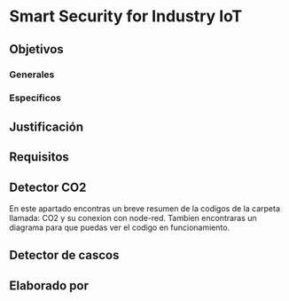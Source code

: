 # Smart Security for Industry IoT


## Objetivos

### Generales

### Específicos



## Justificación

## Requisitos

## Detector CO2
En este apartado encontras un breve resumen de la codigos de la carpeta llamada: CO2 y su conexion con node-red. Tambien encontraras un diagrama para que puedas ver el codigo en funcionamiento. 


## Detector de cascos


## Elaborado por
